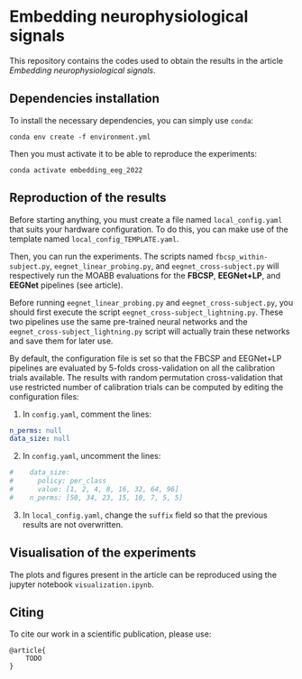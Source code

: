 # Embedding neurophysiological signals
This repository contains the codes used to obtain the results in the article *Embedding neurophysiological signals*.

## Dependencies installation
To install the necessary dependencies, you can simply use `conda`:
```
conda env create -f environment.yml
```
Then you must activate it to be able to reproduce the experiments:
```
conda activate embedding_eeg_2022
```

## Reproduction of the results
Before starting anything, you must create a file named `local_config.yaml` that suits your hardware configuration. To do this, you can make use of the template named `local_config_TEMPLATE.yaml`.

Then, you can run the experiments.
The scripts named `fbcsp_within-subject.py`, `eegnet_linear_probing.py`, and `eegnet_cross-subject.py` will respectively run the MOABB evaluations for the **FBCSP**, **EEGNet+LP**, and **EEGNet** pipelines (see article).

Before running `eegnet_linear_probing.py` and `eegnet_cross-subject.py`, you should first execute the script  `eegnet_cross-subject_lightning.py`. These two pipelines use the same pre-trained neural networks and the `eegnet_cross-subject_lightning.py` script will actually train these networks and save them for later use.

By default, the configuration file is set so that the FBCSP and EEGNet+LP pipelines are evaluated by 5-folds cross-validation on all the calibration trials available. The results with random permutation cross-validation that use restricted number of calibration trials can be computed by editing the configuration files:
1. In `config.yaml`, comment the lines: 
```yaml
n_perms: null
data_size: null
```
2. In `config.yaml`, uncomment the lines:
```yaml
#    data_size:
#      policy: per_class
#      value: [1, 2, 4, 8, 16, 32, 64, 96]
#    n_perms: [50, 34, 23, 15, 10, 7, 5, 5]
```
3. In `local_config.yaml`, change the `suffix` field so that the previous results are not overwritten.


## Visualisation of the experiments
The plots and figures present in the article can be reproduced using the jupyter notebook `visualization.ipynb`. 

## Citing
To cite our work in a scientific publication, please use:
```
@article{
    TODO
}
```
